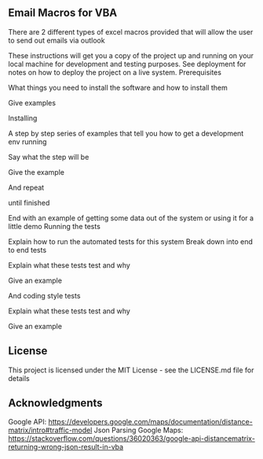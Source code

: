 ## Email Macros for VBA

There are 2 different types of excel macros provided that will allow the user to send out emails via outlook

These instructions will get you a copy of the project up and running on your local machine for development and testing purposes. See deployment for notes on how to deploy the project on a live system.
Prerequisites

What things you need to install the software and how to install them

Give examples

Installing

A step by step series of examples that tell you how to get a development env running

Say what the step will be

Give the example

And repeat

until finished

End with an example of getting some data out of the system or using it for a little demo
Running the tests

Explain how to run the automated tests for this system
Break down into end to end tests

Explain what these tests test and why

Give an example

And coding style tests

Explain what these tests test and why

Give an example

## License

This project is licensed under the MIT License - see the LICENSE.md file for details

## Acknowledgments
  
Google API: https://developers.google.com/maps/documentation/distance-matrix/intro#traffic-model
Json Parsing Google Maps: https://stackoverflow.com/questions/36020363/google-api-distancematrix-returning-wrong-json-result-in-vba
